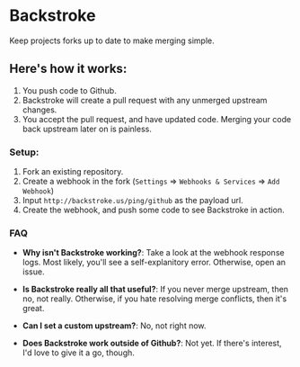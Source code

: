 Backstroke
===
Keep projects forks up to date to make merging simple.

## Here's how it works:
1. You push code to Github.
2. Backstroke will create a pull request with any unmerged upstream changes.
3. You accept the pull request, and have updated code. Merging your code back upstream later on is painless.

### Setup:
1. Fork an existing repository.
2. Create a webhook in the fork (`Settings` => `Webhooks & Services` => `Add Webhook`)
3. Input `http://backstroke.us/ping/github` as the payload url.
4. Create the webhook, and push some code to see Backstroke in action.

### FAQ
- **Why isn't Backstroke working?**: Take a look at the webhook response logs. Most likely, you'll see a self-explanitory error. Otherwise, open an issue.

- **Is Backstroke really all that useful?**: If you never merge upstream, then no, not really. Otherwise, if you hate
resolving merge conflicts, then it's great.

- **Can I set a custom upstream?**: No, not right now. 

- **Does Backstroke work outside of Github?**: Not yet. If there's interest, I'd love to give it a go, though.
